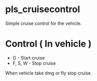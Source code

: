 # pls_cruisecontrol
Simple cruise control for the vehicle.

# Control ( In vehicle ) 

- G - Start cruise
- F, S, W  - Stop cruise


When vehicle take dmg or fly stop cruise.
